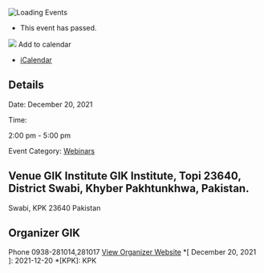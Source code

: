 ![Loading Events](https://giki.edu.pk/event/higher-education-and-challenges/)
  * This event has passed.


![](https://giki.edu.pk/wp-content/uploads/2021/12/banner_seminar.jpeg)
Add to calendar 
  * [ iCalendar ](webcal://giki.edu.pk/event/higher-education-and-challenges/?ical=1)


##  Details  

Date: 
     December 20, 2021  

Time: 
    
2:00 pm - 5:00 pm  

Event Category:
    [Webinars](https://giki.edu.pk/events/category/webinars/)
##  Venue       GIK Institute       GIK Institute, Topi 23640, District Swabi, Khyber Pakhtunkhwa, Pakistan.   
Swabi, KPK 23640 Pakistan
## Organizer      GIK  

Phone 
     0938-281014,281017       [View Organizer Website](https://www.giki.edu.pk)
  *[ December 20, 2021 ]: 2021-12-20
  *[KPK]: KPK
